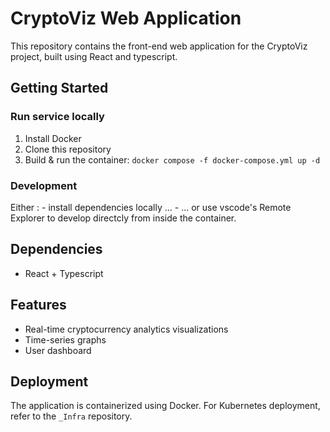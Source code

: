 # CryptoViz Web Application

This repository contains the front-end web application for the CryptoViz project, built using React and typescript.

## Getting Started

### Run service locally

1. Install Docker
2. Clone this repository
3. Build & run the container: `docker compose -f docker-compose.yml up -d`

### Development

Either :
    - install dependencies locally ...
    - ... or use vscode's Remote Explorer to develop directcly from inside the container.

## Dependencies

- React + Typescript

## Features

- Real-time cryptocurrency analytics visualizations
- Time-series graphs
- User dashboard

## Deployment

The application is containerized using Docker. For Kubernetes deployment, refer to the `_Infra` repository.

